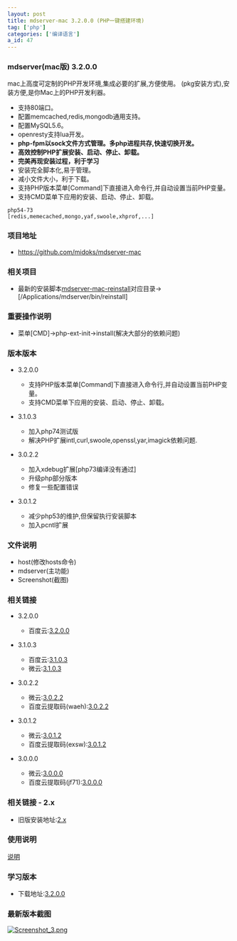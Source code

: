 ```yaml
---
layout: post
title: mdserver-mac 3.2.0.0 (PHP一键搭建环境)
tag: ['php']
categories: ['编译语言']
a_id: 47
---
```


### mdserver(mac版) 3.2.0.0
mac上高度可定制的PHP开发环境,集成必要的扩展,方便使用。
(pkg安装方式),安装方便,是你Mac上的PHP开发利器。
- 支持80端口。
- 配置memcached,redis,mongodb通用支持。
- 配置MySQL5.6。
- openresty支持lua开发。
- **php-fpm以sock文件方式管理。多php进程共存,快速切换开发。**
- **高效控制PHP扩展安装、启动、停止、卸载。**
- **完美再现安装过程，利于学习**
- 安装完全脚本化,易于管理。
- 减小文件大小，利于下载。
- 支持PHP版本菜单[Command]下直接进入命令行,并自动设置当前PHP变量。
- 支持CMD菜单下应用的安装、启动、停止、卸载。

```
php54-73
[redis,memecached,mongo,yaf,swoole,xhprof,...]
```

### 项目地址
- https://github.com/midoks/mdserver-mac

### 相关项目
- 最新的安装脚本[mdserver-mac-reinstall](https://github.com/midoks/mdserver-mac-reinstall)对应目录->[/Applications/mdserver/bin/reinstall]

### 重要操作说明
- 菜单[CMD]->php-ext-init->install(解决大部分的依赖问题)


### 版本版本

- 3.2.0.0
	* 支持PHP版本菜单[Command]下直接进入命令行,并自动设置当前PHP变量。
	* 支持CMD菜单下应用的安装、启动、停止、卸载。

- 3.1.0.3
	* 加入php74测试版
	* 解决PHP扩展intl,curl,swoole,openssl,yar,imagick依赖问题.

- 3.0.2.2
	* 加入xdebug扩展[php73编译没有通过]
	* 升级php部分版本
	* 修复一些配置错误

- 3.0.1.2
	* 减少php53的维护,但保留执行安装脚本
	* 加入pcntl扩展

### 文件说明
- host(修改hosts命令)
- mdserver(主功能)
- Screenshot(截图)

### 相关链接

- 3.2.0.0
	* 百度云:[3.2.0.0](https://pan.baidu.com/s/1OcfL3qvg2qada0bM8chvRQ)

- 3.1.0.3
	* 百度云:[3.1.0.3](https://pan.baidu.com/s/1W3OBhQ1UfTR1_Xx6i-Iinw)
	* 微云:[3.1.0.3](https://share.weiyun.com/5eOmW6v)

- 3.0.2.2
	* 微云:[3.0.2.2](https://share.weiyun.com/5CpRsYI)
	* 百度云提取码(waeh):[3.0.2.2](https://pan.baidu.com/s/1mSrM_yuqwEQ46zl8IO7IFw)

- 3.0.1.2
	* 微云:[3.0.1.2](https://share.weiyun.com/5tip6wD)
	* 百度云提取码(exsw):[3.0.1.2](https://pan.baidu.com/s/1oEq1GtPgKY6inbaXoNsmDg)

- 3.0.0.0
	* 微云:[3.0.0.0](https://share.weiyun.com/5mDuEiO)
	* 百度云提取码(jf71):[3.0.0.0](https://pan.baidu.com/s/1RIox0w8Lplvwd4Nw8B-hwg)

### 相关链接 - 2.x
- 旧版安装地址:[2.x](/README_2x.md)

### 使用说明
[说明](https://github.com/midoks/mdserver-mac/wiki/%E4%BD%BF%E7%94%A8%E8%AF%B4%E6%98%8E-3.0)

### 学习版本
- 下载地址:[3.2.0.0](https://pan.baidu.com/s/1HGulhwtj71RWUNJ1yo9GwA)

### 最新版本截图
[![Screenshot_3.png](https://raw.githubusercontent.com/midoks/mdserver-mac/master/Screenshot/Screenshot_3.png)](https://github.com/midoks/mdserver-mac)
